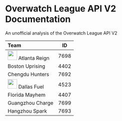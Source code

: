 # Overwatch League API V2 Documentation
An unofficial analysis of the Overwatch League API V2

| Team             | ID   |
|:---------------- |:----:|
| <img src="https://bnetcmsus-a.akamaihd.net/cms/page_media/32/32MTX0PLEDY31542673991836.png" height="30"> Atlanta Reign | 7698 |
| Boston Uprising  | 4402 |
| Chengdu Hunters  | 7692 | 
|<img src="https://bnetcmsus-a.akamaihd.net/cms/page_media/NO44N7DDJAPF1508792362936.png" height="30"> Dallas Fuel | 4523 |
| Florida Mayhem   | 4407 |
| Guangzhou Charge | 7699 |
| Hangzhou Spark   | 7693 |



